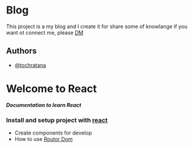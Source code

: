 # Blog

This project is a my blog and I create it for share some of knowlange if you want ot connect me, please [DM](https://tochratana.netlify.app/connect)

## Authors

- [@tochratana](https://www.github.com/tochratana)

# Welcome to React

**_Documentation to learn React_**

### Install and setup project with [react](./document/Installation.md)

- Create components for develop
- How to use [Routor Dom](./document/Routor.md)
